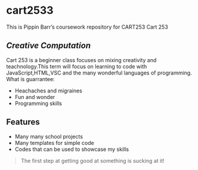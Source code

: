 # cart2533
This is Pippin Barr’s coursework repository for CART253
Cart 253
## _Creative Computation_


Cart 253 is a beginner class focuses on mixing  creativity and teachnology.This term will focus on learning to code with JavaScript,HTML,VSC and the many wonderful languages of programming.
What is guarrantee: 

- Heachaches and migraines
- Fun and wonder
- Programming skills

## Features

- Many many school projects
- Many templates for simple code
- Codes that can be used to showcase my skills

> The first step at getting good at something
> is sucking at it!
